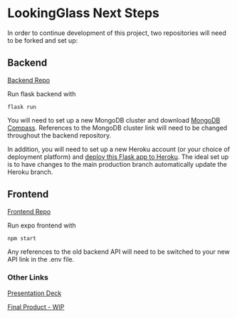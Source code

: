 # LookingGlass Next Steps

In order to continue development of this project, two repositories will need to be forked and set up:

## Backend

[Backend Repo](https://github.com/FreshFoodies/FreshFoodies)


Run flask backend with
```
flask run
```

You will need to set up a new MongoDB cluster and download [MongoDB Compass](https://www.mongodb.com/products/compass). References to the MongoDB cluster link will need to be changed throughout the backend repository.

In addition, you will need to set up a new Heroku account (or your choice of deployment platform) and [deploy this Flask app to Heroku](https://realpython.com/flask-by-example-part-1-project-setup/). The ideal set up is to have changes to the main production branch automatically update the Heroku branch.


## Frontend

[Frontend Repo](https://github.com/Foodies03/FrontendFreshFoodies)

Run expo frontend with
```
npm start
```

Any references to the old backend API will need to be switched to your new API link in the .env file.

### Other Links

[Presentation Deck](https://docs.google.com/presentation/d/1uNQsNYkwTvcslU7DrDMNwNpT26kMaTYrXtptSvNJe_s/edit#slide=id.gb301727d1d_0_49)

[Final Product - WIP]()
